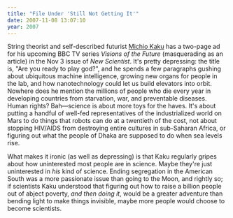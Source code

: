 ```yaml
---
title: "File Under 'Still Not Getting It'"
date: 2007-11-08 13:07:10
year: 2007
---
```

<p>
  String theorist and self-described
  futurist <a href="http://www.mkaku.org/">Michio Kaku</a> has a
  two-page ad for his upcoming BBC TV series <em>Visions of the
  Future</em> (masquerading as an article) in the Nov 3 issue
  of <em>New Scientist</em>. It's pretty depressing: the title is,
  "Are you ready to play god?", and he spends a few paragraphs gushing
  about ubiquitous machine intelligence, growing new organs for people
  in the lab, and how nanotechnology could let us build elevators into
  orbit. Nowhere does he mention the millions of people who die every
  year in developing countries from starvation, war, and preventable
  diseases.  Human rights?  Bah—science is about more toys for the
  haves.  It's about putting a handful of well-fed representatives of
  the industrialized world on Mars to do things that robots can do at
  a twentieth of the cost, not about stopping HIV/AIDS from destroying
  entire cultures in sub-Saharan Africa, or figuring out what the
  people of Dhaka are supposed to do when sea levels rise.
</p>
<p>
  What makes it ironic (as well as depressing) is that Kaku regularly
  gripes about how uninterested most people are in science.  Maybe
  they're just uninterested in <em>his</em> kind of science.  Ending
  segregation in the American South was a more passionate issue than
  going to the Moon, and rightly so; if scientists Kaku understood
  that figuring out how to raise a billion people out of abject
  poverty, <em>and then doing it</em>, would be a greater adventure
  than bending light to make things invisible, maybe more people would
  choose to become scientists.
</p>
